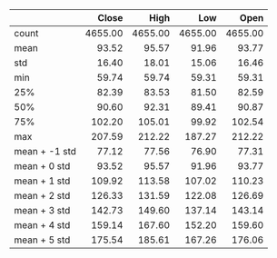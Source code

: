 |               |   Close |    High |     Low |    Open |
|:--------------|--------:|--------:|--------:|--------:|
| count         | 4655.00 | 4655.00 | 4655.00 | 4655.00 |
| mean          |   93.52 |   95.57 |   91.96 |   93.77 |
| std           |   16.40 |   18.01 |   15.06 |   16.46 |
| min           |   59.74 |   59.74 |   59.31 |   59.31 |
| 25%           |   82.39 |   83.53 |   81.50 |   82.59 |
| 50%           |   90.60 |   92.31 |   89.41 |   90.87 |
| 75%           |  102.20 |  105.01 |   99.92 |  102.54 |
| max           |  207.59 |  212.22 |  187.27 |  212.22 |
| mean + -1 std |   77.12 |   77.56 |   76.90 |   77.31 |
| mean + 0 std  |   93.52 |   95.57 |   91.96 |   93.77 |
| mean + 1 std  |  109.92 |  113.58 |  107.02 |  110.23 |
| mean + 2 std  |  126.33 |  131.59 |  122.08 |  126.69 |
| mean + 3 std  |  142.73 |  149.60 |  137.14 |  143.14 |
| mean + 4 std  |  159.14 |  167.60 |  152.20 |  159.60 |
| mean + 5 std  |  175.54 |  185.61 |  167.26 |  176.06 |